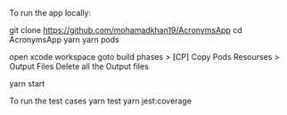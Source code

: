 To run the app locally:

git clone https://github.com/mohamadkhan19/AcronymsApp
cd AcronymsApp
yarn
yarn pods

open xcode workspace
goto build phases > [CP] Copy Pods Resourses > Output Files
Delete all the Output files

yarn start

To run the test cases
yarn test
yarn jest:coverage